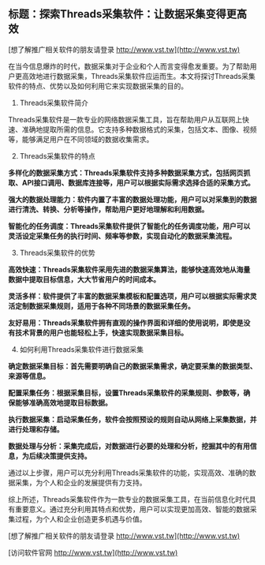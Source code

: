 ## **标题：探索Threads采集软件：让数据采集变得更高效**

[想了解推广相关软件的朋友请登录 http://www.vst.tw](http://www.vst.tw)

在当今信息爆炸的时代，数据采集对于企业和个人而言变得愈发重要。为了帮助用户更高效地进行数据采集，Threads采集软件应运而生。本文将探讨Threads采集软件的特点、优势以及如何利用它来实现数据采集的目的。

1. Threads采集软件简介

Threads采集软件是一款专业的网络数据采集工具，旨在帮助用户从互联网上快速、准确地提取所需的信息。它支持多种数据格式的采集，包括文本、图像、视频等，能够满足用户在不同领域的数据收集需求。

2. Threads采集软件的特点

**多样化的数据采集方式：Threads采集软件支持多种数据采集方式，包括网页抓取、API接口调用、数据库连接等，用户可以根据实际需求选择合适的采集方式。**

**强大的数据处理能力：软件内置了丰富的数据处理功能，用户可以对采集到的数据进行清洗、转换、分析等操作，帮助用户更好地理解和利用数据。**

**智能化的任务调度：Threads采集软件提供了智能化的任务调度功能，用户可以灵活设定采集任务的执行时间、频率等参数，实现自动化的数据采集流程。**

3. Threads采集软件的优势

**高效快速：Threads采集软件采用先进的数据采集算法，能够快速高效地从海量数据中提取目标信息，大大节省用户的时间成本。**

**灵活多样：软件提供了丰富的数据采集模板和配置选项，用户可以根据实际需求灵活定制数据采集规则，适用于各种不同场景的数据采集任务。**

**友好易用：Threads采集软件拥有直观的操作界面和详细的使用说明，即使是没有技术背景的用户也能轻松上手，快速实现数据采集目标。**

4. 如何利用Threads采集软件进行数据采集

**确定数据采集目标：首先需要明确自己的数据采集需求，确定要采集的数据类型、来源等信息。**

**配置采集任务：根据采集目标，设置Threads采集软件的采集规则、参数等，确保能够准确高效地提取目标数据。**

**执行数据采集：启动采集任务，软件会按照预设的规则自动从网络上采集数据，并进行处理和存储。**

**数据处理与分析：采集完成后，对数据进行必要的处理和分析，挖掘其中的有用信息，为后续决策提供支持。**

通过以上步骤，用户可以充分利用Threads采集软件的功能，实现高效、准确的数据采集，为个人和企业的发展提供有力支持。

综上所述，Threads采集软件作为一款专业的数据采集工具，在当前信息化时代具有重要意义。通过充分利用其特点和优势，用户可以实现更加高效、智能的数据采集过程，为个人和企业创造更多机遇与价值。

[想了解推广相关软件的朋友请登录 http://www.vst.tw](http://www.vst.tw)


[访问软件官网 http://www.vst.tw](http://www.vst.tw)
